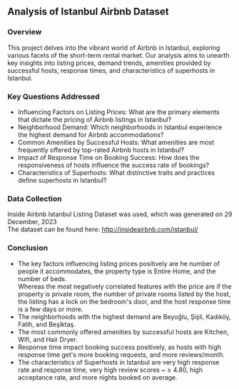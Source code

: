 ## Analysis of Istanbul Airbnb Dataset

### Overview
This project delves into the vibrant world of Airbnb in Istanbul, exploring various facets of the short-term rental market. Our analysis aims to unearth key insights into listing prices, demand trends, amenities provided by successful hosts, response times, and characteristics of superhosts in Istanbul.

### Key Questions Addressed
- Influencing Factors on Listing Prices: What are the primary elements that dictate the pricing of Airbnb listings in Istanbul?<br>
- Neighborhood Demand: Which neighborhoods in Istanbul experience the highest demand for Airbnb accommodations?<br>
- Common Amenities by Successful Hosts: What amenities are most frequently offered by top-rated Airbnb hosts in Istanbul?<br>
- Impact of Response Time on Booking Success: How does the responsiveness of hosts influence the success rate of bookings?<br>
- Characteristics of Superhosts: What distinctive traits and practices define superhosts in Istanbul?<br>

### Data Collection
Inside Airbnb Istanbul Listing Dataset was used, which was generated on 29 December, 2023<br>
The dataset can be found here: http://insideairbnb.com/istanbul/
### Conclusion
- The key factors influencing listing prices positively are he number of people it accommodates, the property type is Entire Home, and the number of beds. <br>Whereas the most negatively correlated features with the price are if the property is private room, the number of private rooms listed by the host, the listing has a lock on the bedroom's door, and the host response time is a few days or more.<br>
- The neighborhoods with the highest demand are Beyoğlu, Şişli, Kadıköy, Fatih, and Beşiktaş.<br>
- The most commonly offered amenities by successful hosts are Kitchen, Wifi, and Hair Dryer.<br>
- Response time impact booking success positively, as hosts with high response time get's more booking requests, and more reviews/month.<br>
- The characteristics of Superhosts in Istanbul are very high response rate and response time, very high review scores ~ ≥ 4.80, high acceptance rate, and more nights booked on average.<br>




